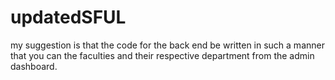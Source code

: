 # updatedSFUL
my suggestion is that the code for the back end be written in such a manner that you can the faculties and their respective department from the admin dashboard. 


